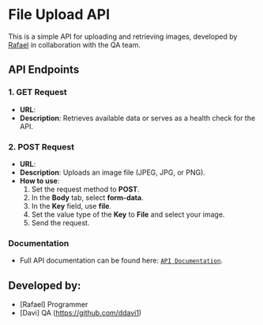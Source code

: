 # File Upload API

This is a simple API for uploading and retrieving images, developed by [Rafael](https://github.com/ddavi1) in collaboration with the QA team.

## API Endpoints

### 1. GET Request
- **URL**: 
- **Description**: Retrieves available data or serves as a health check for the API.

### 2. POST Request
- **URL**:
- **Description**: Uploads an image file (JPEG, JPG, or PNG).
- **How to use**:
    1. Set the request method to **POST**.
    2. In the **Body** tab, select **form-data**.
    3. In the **Key** field, use **file**.
    4. Set the value type of the **Key** to **File** and select your image.
    5. Send the request.

### Documentation
- Full API documentation can be found here: [`API Documentation`](https://documenter.getpostman.com/view/38031454/2sAXxWYUQn).

## Developed by:
- [Rafael] Programmer
- [Davi] QA (https://github.com/ddavi1)


